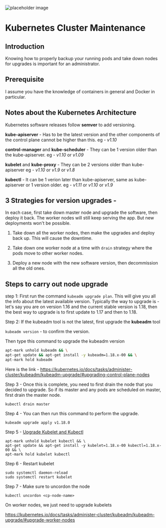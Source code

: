 ![placeholder image](https://images.unsplash.com/photo-1551288049-bebda4e38f71?ixlib=rb-1.2.1&ixid=eyJhcHBfaWQiOjEyMDd9&auto=format&fit=crop&w=1200&q=80)

# Kubernetes Cluster Maintenance

## Introduction
Knowing how to properly backup your running pods and take down nodes for upgrades is important for an administrator.

## Prerequisite

I assume you have the knowledge of containers in general and Docker in particular.

## Notes about the Kubernetes Architecture

Kubernetes software releases follow **semver** to add versioning.

**kube-apiserver** - Has to be the latest version and the other components of the control plane cannot be higher than this. eg - _v1.10_

**control-manager** and **kube-scheduler** - They can be 1 version older than the kube-apiserver. eg - _v1.10_ or _v1.09_

**kubelet** and **kube-proxy** - They can be 2 versions older than kube-apiserver eg - _v1.10_ or _v1.9_ or _v1.8_

**kubectl** - It can be 1 verion later than kube-apiserver, same as kube-apiserver or 1 version older. eg - _v1.11_ or _v1.10_ or _v1.9_


## 3 Strategies for version upgrades -

In each case, first take down master node and upgrade the software, then deploy it back. The worker nodes will still keep serving the app. But new deployments won't be possible.

1. Take down all the worker nodes, then make the upgrades and deploy back up. This will cause the downtime.

2. Take down one worker node at a time with `drain` strategy where the pods move to other worker nodes.

3. Deploy a new node with the new software version, then decommission all the old ones.


## Steps to carry out node upgrade

step 1: First run the command `kubeadm upgrade plan`. This will give you all the info about the latest available version. Typically the way to upgrade is - let's say you are on version 1.16 and the current stable version is 1.18, then the best way to upgrade is to first update to 1.17 and then to 1.18.

Step 2: If the kubeadm tool is not the latest, first upgrade the **kubeadm** tool

`kubeadm version` - to confirm the version.

Then type this command to upgrade the kubeadm version

```sh
apt-mark unhold kubeadm && \
apt-get update && apt-get install -y kubeadm=1.18.x-00 && \
apt-mark hold kubeadm
```

Here is the link - https://kubernetes.io/docs/tasks/administer-cluster/kubeadm/kubeadm-upgrade/#upgrading-control-plane-nodes

Step 3 - Once this is complete, you need to first drain the node that you decided to upgrade. So if its master and any pods are scheduled on master, first drain the master node.

`kubectl drain master`

Step 4 - You can then run this command to perform the upgrade.

`kubeadm upgrade apply v1.18.0`

Step 5 - [Upgrade Kubelet and Kubectl](https://kubernetes.io/docs/tasks/administer-cluster/kubeadm/kubeadm-upgrade/#upgrade-kubelet-and-kubectl)

```
apt-mark unhold kubelet kubectl && \
apt-get update && apt-get install -y kubelet=1.18.x-00 kubectl=1.18.x-00 && \
apt-mark hold kubelet kubectl
```

Step 6 - Restart kubelet

```
sudo systemctl daemon-reload
sudo systemctl restart kubelet
```

Step 7 - Make sure to uncordon the node 

`kubectl uncordon <cp-node-name>`


On worker nodes, we just need to upgrade kubelets

https://kubernetes.io/docs/tasks/administer-cluster/kubeadm/kubeadm-upgrade/#upgrade-worker-nodes
